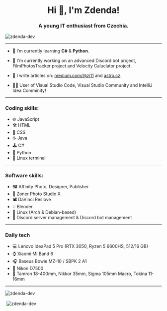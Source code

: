 <h1 align="center">Hi 👋, I'm Zdenda!</h1>
<h3 align="center">A young IT enthusiast from Czechia.</h3>

<p align="left"> <img src="https://komarev.com/ghpvc/?username=zdenda-dev&label=Profile%20views&color=0e75b6&style=flat" alt="zdenda-dev" /> </p>

<hr>

- 🌱 I’m currently learning **C#** & **Python**.

- 🤖 I'm currently working on an advanced Discord bot project, FilmPhotosTracker project and Velocity Caluclator project.

- 📝 I write articles on: [medium.com/@zj11](medium.com/@zj11) and [astro.cz](astro.cz).

- 👨‍💻 User of Visual Studio Code, Visual Studio Community and IntelliJ Idea Comminity!

<hr>

<h3>Coding skills:</h3>

- 🌐 JavaScript
- 🛠️ HTML
- 🎨 CSS
- ☕ Java
- 🕹️ C#
- 🐍 Python
- 🐧 Linux terminal

<hr>

<h3>Software skills:</h3>

- 🖼️ Affinity Photo, Designer, Publisher
- 📸 Zoner Photo Studio X
- 📽️ DaVinci Reslove
- 💡 Blender
- 🐧 Linux (Arch & Debian-based)
- 📡 Discord server management & Discord bot management

<hr>

<h3>Daily tech</h3>

- 💻 Lenovo IdeaPad 5 Pro (RTX 3050, Ryzen 5 6600HS, 512/16 GB)
- ⌚ Xiaomi Mi Band 6
- 🎧 Baseus Bowie MZ-10 / SBPK 2 A1
- 📸 Nikon D7500
- 🔭 Tamron 18-400mm, Nikkor 35mm, Sigma 105mm Macro, Tokina 11-16mm

<hr>

<p><img align="left" src="https://github-readme-stats.vercel.app/api/top-langs?username=zdenda-dev&show_icons=true&locale=en&layout=compact" alt="zdenda-dev" /></p>

<br>

<p>&nbsp;<img align="center" src="https://github-readme-stats.vercel.app/api?username=zdenda-dev&show_icons=true&locale=en" alt="zdenda-dev" /></p>


<!---
zdenda-dev/zdenda-dev is a ✨ special ✨ repository because its `README.md` (this file) appears on your GitHub profile.
You can click the Preview link to take a look at your changes.
--->
